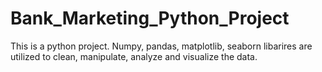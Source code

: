# Bank_Marketing_Python_Project
This is a python project.
Numpy, pandas, matplotlib, seaborn libarires are utilized to clean, manipulate, analyze and visualize the data.
